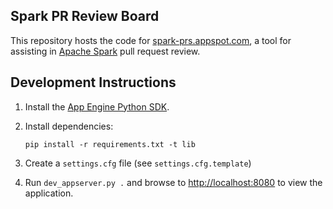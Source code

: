 ## Spark PR Review Board

This repository hosts the code for [spark-prs.appspot.com](http://spark-prs.appspot.com), a tool for assisting in [Apache Spark](https://github.com/apache/spark/) pull request review.

## Development Instructions

1. Install the [App Engine Python SDK](https://developers.google.com/appengine/downloads).
2. Install dependencies:

   ```
   pip install -r requirements.txt -t lib
   ```
3. Create a `settings.cfg` file (see `settings.cfg.template`)
3. Run `dev_appserver.py .` and browse to [http://localhost:8080](http://localhost:8080) to view the application.

